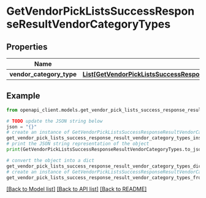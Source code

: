 # GetVendorPickListsSuccessResponseResultVendorCategoryTypes


## Properties

Name | Type | Description | Notes
------------ | ------------- | ------------- | -------------
**vendor_category_type** | [**List[GetVendorPickListsSuccessResponseResultVendorCategoryTypesVendorCategoryTypeInner]**](GetVendorPickListsSuccessResponseResultVendorCategoryTypesVendorCategoryTypeInner.md) |  | [optional] 

## Example

```python
from openapi_client.models.get_vendor_pick_lists_success_response_result_vendor_category_types import GetVendorPickListsSuccessResponseResultVendorCategoryTypes

# TODO update the JSON string below
json = "{}"
# create an instance of GetVendorPickListsSuccessResponseResultVendorCategoryTypes from a JSON string
get_vendor_pick_lists_success_response_result_vendor_category_types_instance = GetVendorPickListsSuccessResponseResultVendorCategoryTypes.from_json(json)
# print the JSON string representation of the object
print(GetVendorPickListsSuccessResponseResultVendorCategoryTypes.to_json())

# convert the object into a dict
get_vendor_pick_lists_success_response_result_vendor_category_types_dict = get_vendor_pick_lists_success_response_result_vendor_category_types_instance.to_dict()
# create an instance of GetVendorPickListsSuccessResponseResultVendorCategoryTypes from a dict
get_vendor_pick_lists_success_response_result_vendor_category_types_from_dict = GetVendorPickListsSuccessResponseResultVendorCategoryTypes.from_dict(get_vendor_pick_lists_success_response_result_vendor_category_types_dict)
```
[[Back to Model list]](../README.md#documentation-for-models) [[Back to API list]](../README.md#documentation-for-api-endpoints) [[Back to README]](../README.md)


